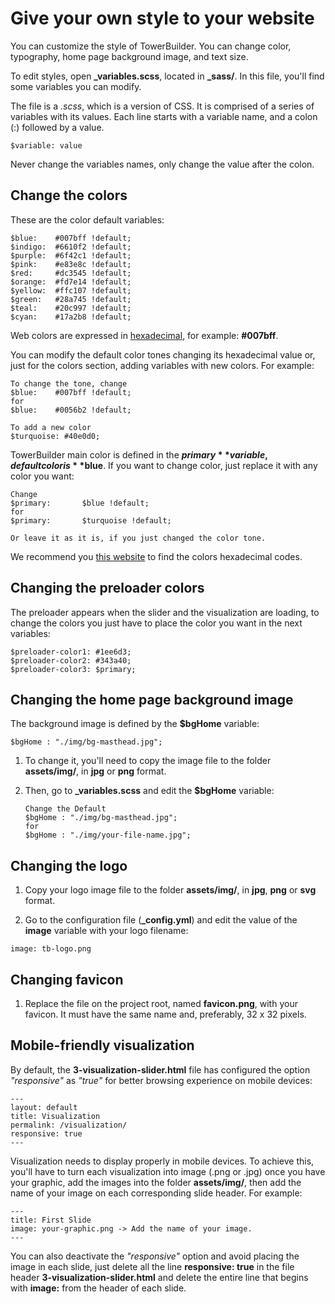 # Give your own style to your website

You can customize the style of TowerBuilder. You can change color, typography, home page background image, and text size.

To edit styles, open  **_variables.scss**, located in **_sass/**. In this file, you'll find some variables you can modify.

The file is a _.scss_, which is a version of CSS. It is comprised of a series of variables with its values. Each line starts with a variable name, and a colon (:) followed by a value.

```
$variable: value
```

Never change the variables names, only change the value after the colon. 
    
## Change the colors

These are the color default variables:
	
```
$blue:    #007bff !default;
$indigo:  #6610f2 !default;
$purple:  #6f42c1 !default;
$pink:    #e83e8c !default;
$red:     #dc3545 !default;
$orange:  #fd7e14 !default;
$yellow:  #ffc107 !default;
$green:   #28a745 !default;
$teal:    #20c997 !default;
$cyan:    #17a2b8 !default;
```

Web colors are expressed in [hexadecimal](https://www.w3schools.com/colors/colors_hexadecimal.asp), for example: **#007bff**.
    
You can modify the default color tones changing its hexadecimal value or, just for the colors section, adding variables with new colors. For example:

```
To change the tone, change
$blue:    #007bff !default;
for
$blue:    #0056b2 !default;

To add a new color
$turquoise: #40e0d0;
```

TowerBuilder main color is defined in the **$primary** variable, default color is **$blue**. If you want to change color, just replace it with any color you want:

```
Change
$primary:       $blue !default;
for
$primary:       $turquoise !default;

Or leave it as it is, if you just changed the color tone.
```

We recommend you [this website](https://www.color-hex.com/) to find the colors hexadecimal codes.


## Changing the preloader colors

The preloader appears when the slider and the visualization are loading, to change the colors you just have to place the color you want in the next variables:

```
$preloader-color1: #1ee6d3;
$preloader-color2: #343a40;
$preloader-color3: $primary;
```

## Changing the home page background image

The background image is defined by the **$bgHome** variable:

```
$bgHome : "./img/bg-masthead.jpg";
```

1. To change it, you'll need to copy the image file to the folder **assets/img/**, in **jpg** or **png** format.
2. Then, go to **_variables.scss** and edit the **$bgHome** variable:

   ```
   Change the Default
   $bgHome : "./img/bg-masthead.jpg";
   for
   $bgHome : "./img/your-file-name.jpg";
   ```

## Changing the logo

1. Copy your logo image file to the folder **assets/img/**, in **jpg**, **png** or **svg** format.

2. Go to the configuration file (**_config.yml**) and edit the value of the **image** variable with your logo filename:

```
image: tb-logo.png
```
## Changing favicon

1. Replace the file on the project root, named **favicon.png**, with your favicon. It must have the same name and, preferably, 32 x 32 pixels.

## Mobile-friendly visualization

By default, the **3-visualization-slider.html** file has configured the option *"responsive"* as *"true"* for better browsing experience on mobile devices:

```
---
layout: default
title: Visualization
permalink: /visualization/
responsive: true
---
```

Visualization needs to display properly in mobile devices. To achieve this, you'll have to turn each visualization into image (.png or .jpg) once you have your graphic, add the images into the folder **assets/img/**, then add the name of your image on each corresponding slide header. For example:

```
---
title: First Slide
image: your-graphic.png -> Add the name of your image.
---
```

You can also deactivate the *"responsive"* option and avoid placing the image in each slide, just delete all the line **responsive: true** in the file header **3-visualization-slider.html** and delete the entire line that begins with **image:** from the header of each slide.